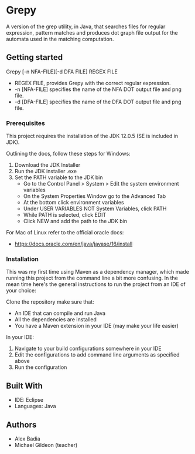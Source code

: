 # Grepy
A version of the grep utility, in Java, that searches files for regular expression, pattern matches and produces dot graph file output for the automata used in the matching computation.

## Getting started

  Grepy [-n NFA-FILE][-d DFA FILE] REGEX FILE

  - REGEX FILE, provides Grepy with the correct regular expression.
  - -n [NFA-FILE] specifies the name of the NFA DOT output file and png file.
  - -d [DFA-FILE] specifies the name of the DFA DOT output file and png file.
  
### Prerequisites

This project requires the installation of the JDK 12.0.5 (SE is included in JDK).

Outlining the docs, follow these steps for Windows:

  1. Download the JDK Installer
  2. Run the JDK installer .exe
  3. Set the PATH variable to the JDK bin
      * Go to the Control Panel > System > Edit the system environment variables
      * On the System Properties Window go to the Advanced Tab
      * At the bottom click environment variables
      * Under USER VARIABLES NOT System Variables, click PATH
      * While PATH is selected, click EDIT
      * Click NEW and add the path to the JDK bin
  
For Mac of Linux refer to the official oracle docs:
  - https://docs.oracle.com/en/java/javase/16/install
  
### Installation
This was my first time using Maven as a dependency manager, which made
running this project from the command line a bit more confusing. In the mean time
here's the general instructions to run the project from an IDE of your choice:


Clone the repository make sure that:
  - An IDE that can compile and run Java
  - All the dependencies are installed
  - You have a Maven extension in your IDE (may make your life easier)

In your IDE:

  1. Navigate to your build configurations somewhere in your IDE
  2. Edit the configurations to add command line arguments as specified above
  3. Run the configuration

## Built With

- IDE: Eclipse
- Languages: Java

## Authors
- Alex Badia
- Michael Gildeon (teacher)
